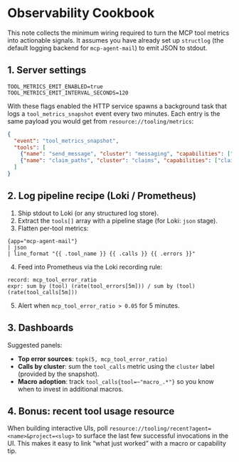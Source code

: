 # Observability Cookbook

This note collects the minimum wiring required to turn the MCP tool metrics into
actionable signals. It assumes you have already set up `structlog` (the default
logging backend for `mcp-agent-mail`) to emit JSON to stdout.

## 1. Server settings

```
TOOL_METRICS_EMIT_ENABLED=true
TOOL_METRICS_EMIT_INTERVAL_SECONDS=120
```

With these flags enabled the HTTP service spawns a background task that logs a
`tool_metrics_snapshot` event every two minutes. Each entry is the same payload
you would get from `resource://tooling/metrics`:

```json
{
  "event": "tool_metrics_snapshot",
  "tools": [
    {"name": "send_message", "cluster": "messaging", "capabilities": ["messaging", "write"], "calls": 42, "errors": 1},
    {"name": "claim_paths", "cluster": "claims", "capabilities": ["claims", "repository"], "calls": 11, "errors": 0}
  ]
}
```

## 2. Log pipeline recipe (Loki / Prometheus)

1. Ship stdout to Loki (or any structured log store).
2. Extract the `tools[]` array with a pipeline stage (for Loki: `json` stage).
3. Flatten per-tool metrics:

```
{app="mcp-agent-mail"}
| json
| line_format "{{ .tool_name }} {{ .calls }} {{ .errors }}"
```

4. Feed into Prometheus via the Loki recording rule:

```
record: mcp_tool_error_ratio
expr: sum by (tool) (rate(tool_errors[5m])) / sum by (tool) (rate(tool_calls[5m]))
```

5. Alert when `mcp_tool_error_ratio > 0.05` for 5 minutes.

## 3. Dashboards

Suggested panels:

- **Top error sources**: `topk(5, mcp_tool_error_ratio)`
- **Calls by cluster**: sum the `tool_calls` metric using the `cluster` label (provided by the snapshot).
- **Macro adoption**: track `tool_calls{tool=~"macro_.*"}` so you know when to invest in additional macros.

## 4. Bonus: recent tool usage resource

When building interactive UIs, poll `resource://tooling/recent?agent=<name>&project=<slug>` to surface the last few successful invocations in the UI. This makes it easy to link “what just worked” with a macro or capability tip.

